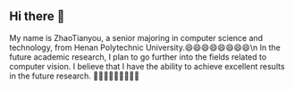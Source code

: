 ## Hi there 👋
My name is ZhaoTianyou, a senior majoring in computer science and technology, from Henan Polytechnic University.😄😄😄😄😄😄😄😄\n
In the future academic research, I plan to go further into the fields related to computer vision. I believe that I have the ability to achieve excellent results in the future research. 🤠🤠🤠🤠🤠🤠🤠🤠🤠
<!--
**tianyouzhao789/tianyouzhao789** is a ✨ _special_ ✨ repository because its `README.md` (this file) appears on your GitHub profile.

Here are some ideas to get you started:

- 🔭 I’m currently working on ...
- 🌱 I’m currently learning ...
- 👯 I’m looking to collaborate on ...
- 🤔 I’m looking for help with ...
- 💬 Ask me about ...
- 📫 How to reach me: ...
- 😄 Pronouns: ...
- ⚡ Fun fact: ...
-->
